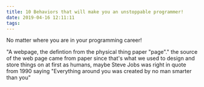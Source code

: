 ```yaml
---
title: 10 Behaviors that will make you an unstoppable programmer!
date: 2019-04-16 12:11:11
tags:
---
```


No matter where you are in your programming career! 

"A webpage, the defintion from the physical thing paper "page"." the source of the web page came from paper since that's what we used to design and store things on at first as humans, maybe Steve Jobs was right in quote from 1990 saying "Everything around you was created by no man smarter than you"


